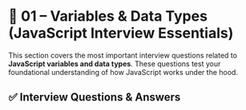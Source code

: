 # 📘 01 – Variables & Data Types (JavaScript Interview Essentials)

This section covers the most important interview questions related to **JavaScript variables and data types**. These questions test your foundational understanding of how JavaScript works under the hood.

## ✅ Interview Questions & Answers
